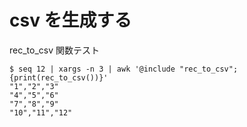 # csv を生成する

rec_to_csv 関数テスト
```
$ seq 12 | xargs -n 3 | awk '@include "rec_to_csv"; {print(rec_to_csv())}'
"1","2","3"
"4","5","6"
"7","8","9"
"10","11","12"
```